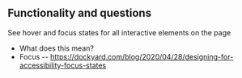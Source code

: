 ## Functionality and questions

See hover and focus states for all interactive elements on the page
- What does this mean? 
- Focus -- https://dockyard.com/blog/2020/04/28/designing-for-accessibility-focus-states 